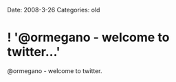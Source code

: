 Date: 2008-3-26
Categories: old

# ! '@ormegano - welcome to twitter...'

@ormegano - welcome to twitter.
